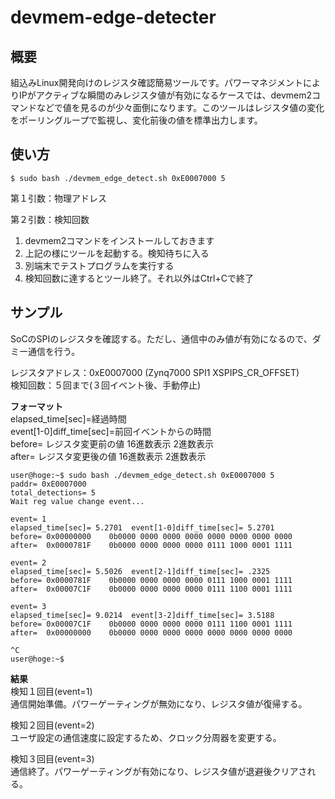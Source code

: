 # devmem-edge-detecter

## 概要
組込みLinux開発向けのレジスタ確認簡易ツールです。パワーマネジメントによりIPがアクティブな瞬間のみレジスタ値が有効になるケースでは、devmem2コマンドなどで値を見るのが少々面倒になります。このツールはレジスタ値の変化をポーリングループで監視し、変化前後の値を標準出力します。

## 使い方
~~~shell
$ sudo bash ./devmem_edge_detect.sh 0xE0007000 5
~~~
第１引数：物理アドレス

第２引数：検知回数

1. devmem2コマンドをインストールしておきます
1. 上記の様にツールを起動する。検知待ちに入る
1. 別端末でテストプログラムを実行する
1. 検知回数に達するとツール終了。それ以外はCtrl+Cで終了

## サンプル
SoCのSPIのレジスタを確認する。ただし、通信中のみ値が有効になるので、ダミー通信を行う。

レジスタアドレス：0xE0007000 (Zynq7000 SPI1 XSPIPS_CR_OFFSET)  
検知回数：５回まで(３回イベント後、手動停止)

**フォーマット**  
elapsed_time[sec]=経過時間  
event[1-0]diff_time[sec]=前回イベントからの時間  
before= レジスタ変更前の値 16進数表示 2進数表示  
after= レジスタ変更後の値 16進数表示 2進数表示

~~~shell
user@hoge:~$ sudo bash ./devmem_edge_detect.sh 0xE0007000 5
paddr= 0xE0007000
total_detections= 5
Wait reg value change event...

event= 1
elapsed_time[sec]= 5.2701  event[1-0]diff_time[sec]= 5.2701
before= 0x00000000    0b0000 0000 0000 0000 0000 0000 0000 0000
after=  0x0000781F    0b0000 0000 0000 0000 0111 1000 0001 1111

event= 2
elapsed_time[sec]= 5.5026  event[2-1]diff_time[sec]= .2325
before= 0x0000781F    0b0000 0000 0000 0000 0111 1000 0001 1111
after=  0x00007C1F    0b0000 0000 0000 0000 0111 1100 0001 1111

event= 3
elapsed_time[sec]= 9.0214  event[3-2]diff_time[sec]= 3.5188
before= 0x00007C1F    0b0000 0000 0000 0000 0111 1100 0001 1111
after=  0x00000000    0b0000 0000 0000 0000 0000 0000 0000 0000

^C
user@hoge:~$
~~~
**結果**  
検知１回目(event=1)  
通信開始準備。パワーゲーティングが無効になり、レジスタ値が復帰する。

検知２回目(event=2)  
ユーザ設定の通信速度に設定するため、クロック分周器を変更する。

検知３回目(event=3)  
通信終了。パワーゲーティングが有効になり、レジスタ値が退避後クリアされる。
